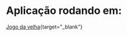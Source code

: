 # Aplicação rodando em:

[Jogo da velha](https://ppiresdev.github.io/jogo-da-velha/){target="_blank"}
